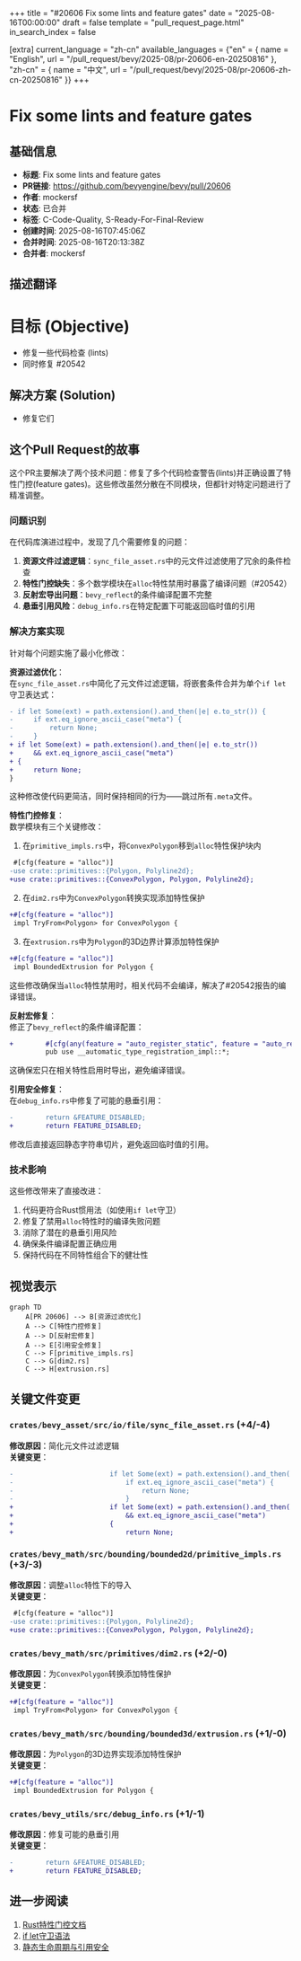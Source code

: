 +++
title = "#20606 Fix some lints and feature gates"
date = "2025-08-16T00:00:00"
draft = false
template = "pull_request_page.html"
in_search_index = false

[extra]
current_language = "zh-cn"
available_languages = {"en" = { name = "English", url = "/pull_request/bevy/2025-08/pr-20606-en-20250816" }, "zh-cn" = { name = "中文", url = "/pull_request/bevy/2025-08/pr-20606-zh-cn-20250816" }}
+++

# Fix some lints and feature gates

## 基础信息
- **标题**: Fix some lints and feature gates
- **PR链接**: https://github.com/bevyengine/bevy/pull/20606
- **作者**: mockersf
- **状态**: 已合并
- **标签**: C-Code-Quality, S-Ready-For-Final-Review
- **创建时间**: 2025-08-16T07:45:06Z
- **合并时间**: 2025-08-16T20:13:38Z
- **合并者**: mockersf

## 描述翻译
# 目标 (Objective)

- 修复一些代码检查 (lints)
- 同时修复 #20542

## 解决方案 (Solution)

- 修复它们

## 这个Pull Request的故事

这个PR主要解决了两个技术问题：修复了多个代码检查警告(lints)并正确设置了特性门控(feature gates)。这些修改虽然分散在不同模块，但都针对特定问题进行了精准调整。

### 问题识别
在代码库演进过程中，发现了几个需要修复的问题：
1. **资源文件过滤逻辑**：`sync_file_asset.rs`中的元文件过滤使用了冗余的条件检查
2. **特性门控缺失**：多个数学模块在`alloc`特性禁用时暴露了编译问题（#20542）
3. **反射宏导出问题**：`bevy_reflect`的条件编译配置不完整
4. **悬垂引用风险**：`debug_info.rs`在特定配置下可能返回临时值的引用

### 解决方案实现
针对每个问题实施了最小化修改：

**资源过滤优化**：  
在`sync_file_asset.rs`中简化了元文件过滤逻辑，将嵌套条件合并为单个`if let`守卫表达式：
```diff
- if let Some(ext) = path.extension().and_then(|e| e.to_str()) {
-     if ext.eq_ignore_ascii_case("meta") {
-         return None;
-     }
+ if let Some(ext) = path.extension().and_then(|e| e.to_str())
+     && ext.eq_ignore_ascii_case("meta")
+ {
+     return None;
}
```
这种修改使代码更简洁，同时保持相同的行为——跳过所有`.meta`文件。

**特性门控修复**：  
数学模块有三个关键修改：
1. 在`primitive_impls.rs`中，将`ConvexPolygon`移到`alloc`特性保护块内
```diff
 #[cfg(feature = "alloc")]
-use crate::primitives::{Polygon, Polyline2d};
+use crate::primitives::{ConvexPolygon, Polygon, Polyline2d};
```
2. 在`dim2.rs`中为`ConvexPolygon`转换实现添加特性保护
```diff
+#[cfg(feature = "alloc")]
 impl TryFrom<Polygon> for ConvexPolygon {
```
3. 在`extrusion.rs`中为`Polygon`的3D边界计算添加特性保护
```diff
+#[cfg(feature = "alloc")]
 impl BoundedExtrusion for Polygon {
```
这些修改确保当`alloc`特性禁用时，相关代码不会编译，解决了#20542报告的编译错误。

**反射宏修复**：  
修正了`bevy_reflect`的条件编译配置：
```diff
+        #[cfg(any(feature = "auto_register_static", feature = "auto_register_inventory"))]
         pub use __automatic_type_registration_impl::*;
```
这确保宏只在相关特性启用时导出，避免编译错误。

**引用安全修复**：  
在`debug_info.rs`中修复了可能的悬垂引用：
```diff
-        return &FEATURE_DISABLED;
+        return FEATURE_DISABLED;
```
修改后直接返回静态字符串切片，避免返回临时值的引用。

### 技术影响
这些修改带来了直接改进：
1. 代码更符合Rust惯用法（如使用`if let`守卫）
2. 修复了禁用`alloc`特性时的编译失败问题
3. 消除了潜在的悬垂引用风险
4. 确保条件编译配置正确应用
5. 保持代码在不同特性组合下的健壮性

## 视觉表示

```mermaid
graph TD
    A[PR 20606] --> B[资源过滤优化]
    A --> C[特性门控修复]
    A --> D[反射宏修复]
    A --> E[引用安全修复]
    C --> F[primitive_impls.rs]
    C --> G[dim2.rs]
    C --> H[extrusion.rs]
```

## 关键文件变更

### `crates/bevy_asset/src/io/file/sync_file_asset.rs` (+4/-4)
**修改原因**：简化元文件过滤逻辑  
**关键变更**：
```diff
-                        if let Some(ext) = path.extension().and_then(|e| e.to_str()) {
-                            if ext.eq_ignore_ascii_case("meta") {
-                                return None;
-                            }
+                        if let Some(ext) = path.extension().and_then(|e| e.to_str())
+                            && ext.eq_ignore_ascii_case("meta")
+                        {
+                            return None;
```

### `crates/bevy_math/src/bounding/bounded2d/primitive_impls.rs` (+3/-3)
**修改原因**：调整`alloc`特性下的导入  
**关键变更**：
```diff
 #[cfg(feature = "alloc")]
-use crate::primitives::{Polygon, Polyline2d};
+use crate::primitives::{ConvexPolygon, Polygon, Polyline2d};
```

### `crates/bevy_math/src/primitives/dim2.rs` (+2/-0)
**修改原因**：为`ConvexPolygon`转换添加特性保护  
**关键变更**：
```diff
+#[cfg(feature = "alloc")]
 impl TryFrom<Polygon> for ConvexPolygon {
```

### `crates/bevy_math/src/bounding/bounded3d/extrusion.rs` (+1/-0)
**修改原因**：为`Polygon`的3D边界实现添加特性保护  
**关键变更**：
```diff
+#[cfg(feature = "alloc")]
 impl BoundedExtrusion for Polygon {
```

### `crates/bevy_utils/src/debug_info.rs` (+1/-1)
**修改原因**：修复可能的悬垂引用  
**关键变更**：
```diff
-        return &FEATURE_DISABLED;
+        return FEATURE_DISABLED;
```

## 进一步阅读
1. [Rust特性门控文档](https://doc.rust-lang.org/cargo/reference/features.html)
2. [if let守卫语法](https://doc.rust-lang.org/reference/expressions/if-expr.html#if-let-expressions)
3. [静态生命周期与引用安全](https://doc.rust-lang.org/book/ch10-03-lifetime-syntax.html#the-static-lifetime)